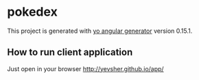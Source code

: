 # pokedex

This project is generated with [yo angular generator](https://github.com/yeoman/generator-angular)
version 0.15.1.

## How to run client application
Just open in your browser http://yevsher.github.io/app/
